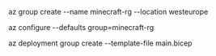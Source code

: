  az group create --name minecraft-rg --location westeurope

 az configure --defaults group=minecraft-rg

 az deployment group create --template-file main.bicep